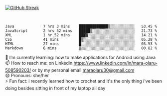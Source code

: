 

 <!--<img align="center" src="https://github-readme-stats.vercel.app/api?username=MaraxD&theme=github_dark&show_icons=true&count_private=true"/>-->
[![GitHub Streak](http://github-readme-streak-stats.herokuapp.com?user=MaraxD&theme=tokyonight_duo&align=center)](https://git.io/streak-stats)
 
 
 <br/>

<!--START_SECTION:waka-->

```text
Java             7 hrs 3 mins    █████████████▒░░░░░░░░░░░   53.45 %
JavaScript       2 hrs 52 mins   █████▒░░░░░░░░░░░░░░░░░░░   21.73 %
XML              1 hr 52 mins    ███▓░░░░░░░░░░░░░░░░░░░░░   14.21 %
CSS              41 mins         █▒░░░░░░░░░░░░░░░░░░░░░░░   05.28 %
HTML             27 mins         █░░░░░░░░░░░░░░░░░░░░░░░░   03.53 %
Markdown         6 mins          ▒░░░░░░░░░░░░░░░░░░░░░░░░   00.82 %
```

<!--END_SECTION:waka-->
<!--[![willianrod's wakatime stats](https://github-readme-stats.vercel.app/api/wakatime?username=MaraxD)](https://github.com/anuraghazra/github-readme-stats)-->

🌱 I’m currently learning: how to make applications for Android using Java<br/>
📫 How to reach me: on Linkedin https://www.linkedin.com/in/mara-olaru-508590203/ or by my personal email maraolaru30@gmail.com <br/>
😄 Pronouns: she/her <br/>
⚡ Fun fact: i recently learned how to crochet and it's the only thing i've been doing besides sitting in front of my laptop all day <br/>
 
